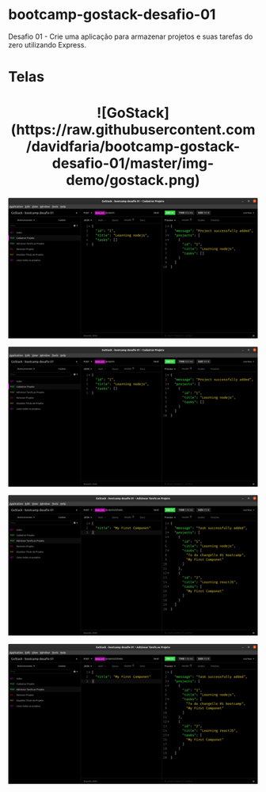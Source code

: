 # bootcamp-gostack-desafio-01

Desafio 01 - Crie uma aplicação para armazenar projetos e suas tarefas do zero utilizando Express.

# Telas

<h1 align="center">
![GoStack](https://raw.githubusercontent.com/davidfaria/bootcamp-gostack-desafio-01/master/img-demo/gostack.png)
</h1>

![Browser](https://raw.githubusercontent.com/davidfaria/bootcamp-gostack-desafio-01/master/img-demo/1.png)

![Add](https://raw.githubusercontent.com/davidfaria/bootcamp-gostack-desafio-01/master/img-demo/1.png)

![AddTask](https://raw.githubusercontent.com/davidfaria/bootcamp-gostack-desafio-01/master/img-demo/2.png)

![Counter](https://raw.githubusercontent.com/davidfaria/bootcamp-gostack-desafio-01/master/img-demo/2.png)
